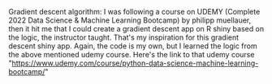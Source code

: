Gradient descent algorithm: I was following a course on UDEMY (Complete 2022 Data Science & Machine Learning Bootcamp) by philipp muellauer, then it hit me that I could create a gradient descent app on R shiny based on the logic, the instructor taught. That's my inspiration for this gradient descent shiny app. Again, the code is my own, but I learned the logic from the above mentioned udemy course.
Here's the link to that udemy course "https://www.udemy.com/course/python-data-science-machine-learning-bootcamp/"
